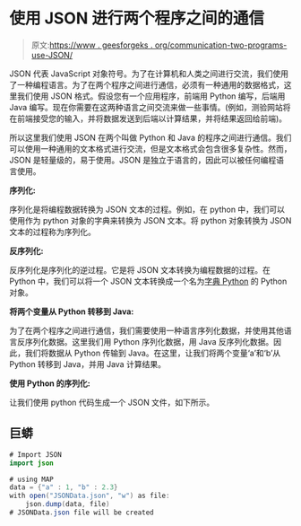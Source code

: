 # 使用 JSON 进行两个程序之间的通信

> 原文:[https://www . geesforgeks . org/communication-two-programs-use-JSON/](https://www.geeksforgeeks.org/communication-between-two-programs-using-json/)

JSON 代表 JavaScript 对象符号。为了在计算机和人类之间进行交流，我们使用了一种编程语言。为了在两个程序之间进行通信，必须有一种通用的数据格式，这里我们使用 JSON 格式。假设您有一个应用程序，前端用 Python 编写，后端用 Java 编写。现在你需要在这两种语言之间交流来做一些事情。(例如，测验网站将在前端接受您的输入，并将数据发送到后端以计算结果，并将结果返回给前端)。

所以这里我们使用 JSON 在两个叫做 Python 和 Java 的程序之间进行通信。我们可以使用一种通用的文本格式进行交流，但是文本格式会包含很多复杂性。然而，JSON 是轻量级的，易于使用。JSON 是独立于语言的，因此可以被任何编程语言使用。

**序列化:**

序列化是将编程数据转换为 JSON 文本的过程。例如，在 python 中，我们可以使用作为 python 对象的字典来转换为 JSON 文本。将 python 对象转换为 JSON 文本的过程称为序列化。

**反序列化:**

反序列化是序列化的逆过程。它是将 JSON 文本转换为编程数据的过程。在 Python 中，我们可以将一个 JSON 文本转换成一个名为[字典 Python](https://www.geeksforgeeks.org/python-dictionary/) 的 Python 对象。

**将两个变量从 Python 转移到 Java:**

为了在两个程序之间进行通信，我们需要使用一种语言序列化数据，并使用其他语言反序列化数据。这里我们用 Python 序列化数据，用 Java 反序列化数据。因此，我们将数据从 Python 传输到 Java。在这里，让我们将两个变量‘a’和‘b’从 Python 转移到 Java，并用 Java 计算结果。

**使用 Python 的序列化:**

让我们使用 python 代码生成一个 JSON 文件，如下所示。

## 巨蟒

```java
# Import JSON 
import json

# using MAP
data = {"a" : 1, "b" : 2.3}
with open("JSONData.json", "w") as file:
    json.dump(data, file)
# JSONData.json file will be created
```